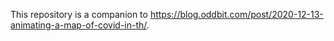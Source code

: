 This repository is a companion to <https://blog.oddbit.com/post/2020-12-13-animating-a-map-of-covid-in-th/>.
